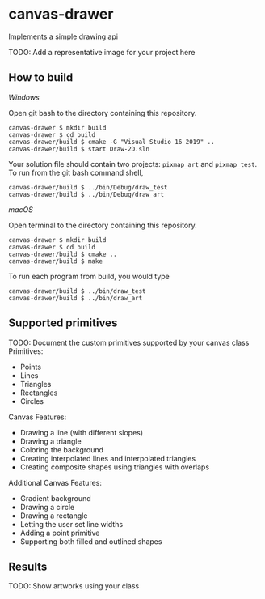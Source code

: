 # canvas-drawer

Implements a simple drawing api

TODO: Add a representative image for your project here

## How to build

*Windows*

Open git bash to the directory containing this repository.

```
canvas-drawer $ mkdir build
canvas-drawer $ cd build
canvas-drawer/build $ cmake -G "Visual Studio 16 2019" ..
canvas-drawer/build $ start Draw-2D.sln
```

Your solution file should contain two projects: `pixmap_art` and `pixmap_test`.
To run from the git bash command shell, 

```
canvas-drawer/build $ ../bin/Debug/draw_test
canvas-drawer/build $ ../bin/Debug/draw_art
```

*macOS*

Open terminal to the directory containing this repository.

```
canvas-drawer $ mkdir build
canvas-drawer $ cd build
canvas-drawer/build $ cmake ..
canvas-drawer/build $ make
```

To run each program from build, you would type

```
canvas-drawer/build $ ../bin/draw_test
canvas-drawer/build $ ../bin/draw_art
```

## Supported primitives

TODO: Document the custom primitives supported by your canvas class
Primitives:
* Points
* Lines
* Triangles
* Rectangles
* Circles

Canvas Features:
* Drawing a line (with different slopes)
* Drawing a triangle
* Coloring the background
* Creating interpolated lines and interpolated triangles
* Creating composite shapes using triangles with overlaps

Additional Canvas Features:
* Gradient background
* Drawing a circle
* Drawing a rectangle
* Letting the user set line widths
* Adding a point primitive
* Supporting both filled and outlined shapes

## Results

TODO: Show artworks using your class
